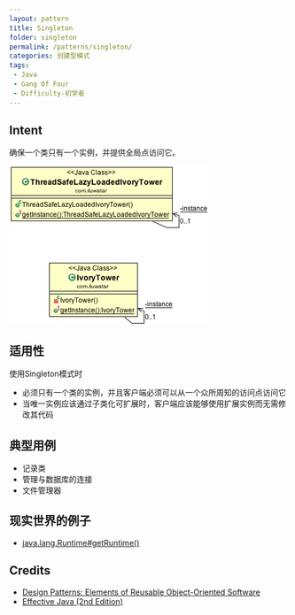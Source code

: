 ```yaml
---
layout: pattern
title: Singleton
folder: singleton
permalink: /patterns/singleton/
categories: 创建型模式
tags:
 - Java
 - Gang Of Four
 - Difficulty-初学者
---
```


## Intent
确保一个类只有一个实例，并提供全局点访问它。

![alt text](./etc/singleton_1.png "Singleton")

## 适用性
使用Singleton模式时

* 必须只有一个类的实例，并且客户端必须可以从一个众所周知的访问点访问它
* 当唯一实例应该通过子类化可扩展时，客户端应该能够使用扩展实例而无需修改其代码 

## 典型用例

* 记录类
* 管理与数据库的连接
* 文件管理器

## 现实世界的例子

* [java.lang.Runtime#getRuntime()](http://docs.oracle.com/javase/8/docs/api/java/lang/Runtime.html#getRuntime%28%29)

## Credits

* [Design Patterns: Elements of Reusable Object-Oriented Software](http://www.amazon.com/Design-Patterns-Elements-Reusable-Object-Oriented/dp/0201633612)
* [Effective Java (2nd Edition)](http://www.amazon.com/Effective-Java-Edition-Joshua-Bloch/dp/0321356683)

